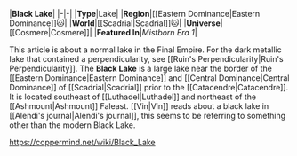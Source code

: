 |**Black Lake**|
|-|-|
|**Type**|Lake|
|**Region**|[[Eastern Dominance\|Eastern Dominance]]🐱︎|
|**World**|[[Scadrial\|Scadrial]]🐱︎|
|**Universe**|[[Cosmere\|Cosmere]]|
|**Featured In**|*Mistborn Era 1*|

This article is about a normal lake in the Final Empire. For the dark metallic lake that contained a perpendicularity, see [[Ruin's Perpendicularity\|Ruin's Perpendicularity]].
The **Black Lake** is a large lake near the border of the [[Eastern Dominance\|Eastern Dominance]] and [[Central Dominance\|Central Dominance]] of [[Scadrial\|Scadrial]] prior to the [[Catacendre\|Catacendre]]. It is located southeast of [[Luthadel\|Luthadel]] and northeast of the [[Ashmount\|Ashmount]] Faleast. [[Vin\|Vin]] reads about a black lake in [[Alendi's journal\|Alendi's journal]], this seems to be referring to something other than the modern Black Lake.



https://coppermind.net/wiki/Black_Lake
